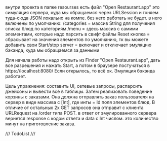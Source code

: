 #  

внутри проекта в папке resourses есть файл "Open Restaurant.app"
это симуляция сервера, куда мы обращаемся через URLSession и гоняем туда-сюда JSON локально на компе. без него работать не будет.
в него включены по умолчанию:
   /categories = массив String для получения списка блюд по категориям
   /menu = здесь массив с самими элементами, которые надо парсить в свифт файлы
   Reset кнопка = сбрасывает на значения элементов по умолчанию, тк вы можете добавить свои
   Start/stop server = включает и отключает эмуляцию бэкэнда, куда мы обращаемся за данными
   
   Для начала работы надо открыть из Finder "Open Restaurant.app", дать все разрешения и нажать Start, а потом в браузере постучаться в  https://localhost:8080/
   Если открылось, то всё ок. Эмуляция бэкэнда работает.
   
   Цель упражнения: составить UI, сетевые запросы, распарсить джейсоны и вывести всё в таблицы. Затем реализовать поведение корзины с заказами. Она должна отправлять заказ пользователя на сервер в виде массива с [Int], где инты = Id поля элементов блюд.
    В отличие от остальных 2х GET запросов она отправит с клиента URLRequest на /order  типа POST.  в ответ от эмулированного сервера вернется response c кодом ответа и data с Int числом. это количество минут на приготовление заказа. 
   
   
   /// TodoList  ///


